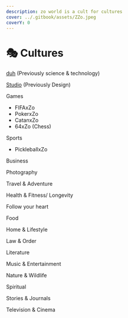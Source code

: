 ```yaml
---
description: zo world is a cult for cultures
cover: ../.gitbook/assets/ZZo.jpeg
coverY: 0
---
```


# 🎭 Cultures

[duh](duh.zo-decrypt-urban-hardware.md) (Previously science & technology)

[Studio](../zo-nodes/zo-studio.md) (Previously Design)

Games

* FIFAxZo
* PokerxZo
* CatanxZo
* 64xZo (Chess)

Sports

* PickleballxZo

Business

Photography

Travel & Adventure

Health & Fitness/ Longevity

Follow your heart

Food

Home & Lifestyle

Law & Order

Literature

Music & Entertainment

Nature & Wildlife

Spiritual

Stories & Journals

Television & Cinema
